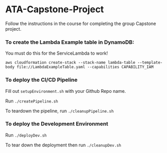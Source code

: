# ATA-Capstone-Project

Follow the instructions in the course for completing the group Capstone project.

### To create the Lambda Example table in DynamoDB:

You must do this for the ServiceLambda to work!

```
aws cloudformation create-stack --stack-name lambda-table --template-body file://LambdaExampleTable.yaml --capabilities CAPABILITY_IAM
```

### To deploy the CI/CD Pipeline

Fill out `setupEnvironment.sh` with your Github Repo name.

Run `./createPipeline.sh`

To teardown the pipeline, run `./cleanupPipeline.sh`


### To deploy the Development Environment

Run `./deployDev.sh`

To tear down the deployment then run `./cleanupDev.sh`